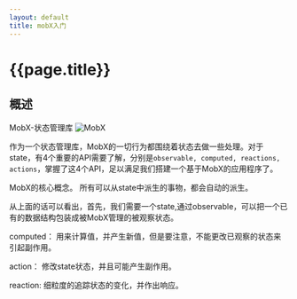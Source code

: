 ```yaml
---
layout: default
title: mobX入门
---
```

# {{page.title}}

## 概述
MobX-状态管理库
![MobX](https://gismanli.github.io/MobX-ZH/images/flow.png)

作为一个状态管理库，MobX的一切行为都围绕着状态去做一些处理。对于state，有4个重要的API需要了解，分别是`observable, computed, reactions, actions`，掌握了这4个API，足以满足我们搭建一个基于MobX的应用程序了。

MobX的核心概念。
所有可以从state中派生的事物，都会自动的派生。

从上面的话可以看出，首先，我们需要一个state,通过observable，可以把一个已有的数据结构包装成被MobX管理的被观察状态。

computed： 用来计算值，并产生新值，但是要注意，不能更改已观察的状态来引起副作用。

action： 修改state状态，并且可能产生副作用。

reaction: 细粒度的追踪状态的变化，并作出响应。